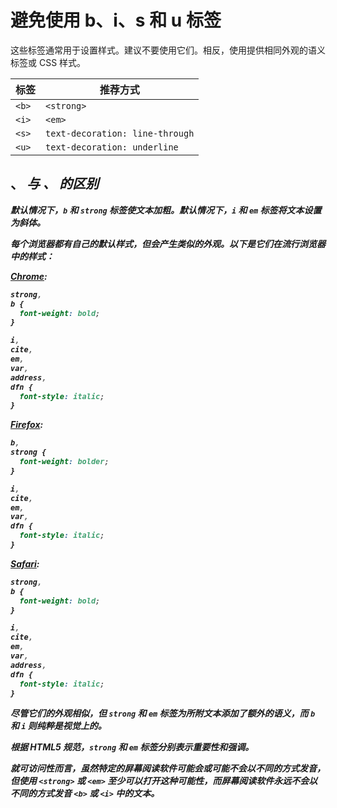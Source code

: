 # 避免使用 b、i、s 和 u 标签

这些标签通常用于设置样式。建议不要使用它们。相反，使用提供相同外观的语义标签或 CSS 样式。

| 标签  | 推荐方式                        |
| ----- | ------------------------------- |
| `<b>` | `<strong>`                      |
| `<i>` | `<em>`                          |
| `<s>` | `text-decoration: line-through` |
| `<u>` | `text-decoration: underline`    |

## <b>、<i> 与 <strong>、<em> 的区别

默认情况下，`b` 和 `strong` 标签使文本加粗。默认情况下，`i` 和 `em` 标签将文本设置为斜体。

每个浏览器都有自己的默认样式，但会产生类似的外观。以下是它们在流行浏览器中的样式：

[Chrome](https://chromium.googlesource.com/chromium/blink/+/master/Source/core/css/html.css):

```css
strong,
b {
  font-weight: bold;
}

i,
cite,
em,
var,
address,
dfn {
  font-style: italic;
}
```

[Firefox](https://hg.mozilla.org/mozilla-central/file/tip/layout/style/res/html.css):

```css
b,
strong {
  font-weight: bolder;
}

i,
cite,
em,
var,
dfn {
  font-style: italic;
}
```

[Safari](https://trac.webkit.org/browser/trunk/Source/WebCore/css/html.css):

```css
strong,
b {
  font-weight: bold;
}

i,
cite,
em,
var,
address,
dfn {
  font-style: italic;
}
```

尽管它们的外观相似，但 `strong` 和 `em` 标签为所附文本添加了额外的语义，而 `b` 和 `i` 则纯粹是视觉上的。

根据 HTML5 规范，`strong` 和 `em` 标签分别表示重要性和强调。

就可访问性而言，虽然特定的屏幕阅读软件可能会或可能不会以不同的方式发音，但使用 `<strong>` 或 `<em>` 至少可以打开这种可能性，而屏幕阅读软件永远不会以不同的方式发音 `<b>` 或 `<i>` 中的文本。
